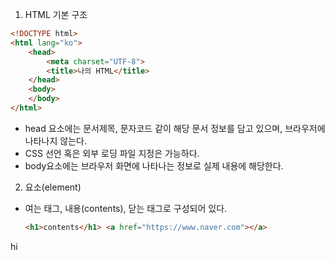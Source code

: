 1. HTML 기본 구조

```html
<!DOCTYPE html>
<html lang="ko">
    <head>
        <meta charset="UTF-8">
        <title>나의 HTML</title>
    </head>
    <body>
    </body>
</html>
```

- head 요소에는 문서제목, 문자코드 같이 해당 문서 정보를 담고 있으며, 브라우저에 나타나지 않는다.
- CSS 선언 혹은 외부 로딩 파일 지정은 가능하다.
- body요소에는 브라우저 화면에 나타나는 정보로 실제 내용에 해당한다.

2. 요소(element)

* 여는 태그, 내용(contents), 닫는 태그로 구성되어 있다.

  ```html
  <h1>contents</h1> <a href="https://www.naver.com"></a>
  ```

hi

